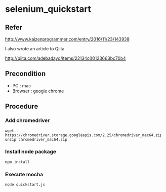 # selenium_quickstart

## Refer
http://www.kaizenprogrammer.com/entry/2016/11/23/143938

I also wrote an article to Qiita.

http://qiita.com/adebadayo/items/22134c00123663bc70b4

## Precondition
* PC : mac
* Browser : google chrome

## Procedure

### Add chromedriver

```
wget https://chromedriver.storage.googleapis.com/2.25/chromedriver_mac64.zip
unzip chromedriver_mac64.zip
```

### Install node package

```
npm install
```


### Execute mocha

```
node quickstart.js
```
